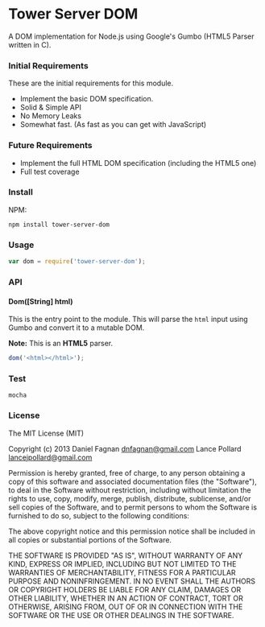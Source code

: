 # Tower Server DOM

A DOM implementation for Node.js using Google's Gumbo (HTML5 Parser written in C).

### Initial Requirements

These are the initial requirements for this module.

* Implement the basic DOM specification.
* Solid & Simple API
* No Memory Leaks
* Somewhat fast. (As fast as you can get with JavaScript)

### Future Requirements

* Implement the full HTML DOM specification (including the HTML5 one)
* Full test coverage

### Install

NPM:

```
npm install tower-server-dom
```

### Usage

```js
var dom = require('tower-server-dom');
```

### API

#### Dom([String] html)

This is the entry point to the module. This will parse the `html` input using Gumbo and convert it to a mutable DOM.

**Note:** This is an __HTML5__ parser.

```js
dom('<html></html>');
```

### Test

```
mocha
```

### License

The MIT License (MIT)

Copyright (c) 2013 Daniel Fagnan <dnfagnan@gmail.com>
                   Lance Pollard <lancejpollard@gmail.com>

Permission is hereby granted, free of charge, to any person obtaining a copy
of this software and associated documentation files (the "Software"), to deal
in the Software without restriction, including without limitation the rights
to use, copy, modify, merge, publish, distribute, sublicense, and/or sell
copies of the Software, and to permit persons to whom the Software is
furnished to do so, subject to the following conditions:

The above copyright notice and this permission notice shall be included in
all copies or substantial portions of the Software.

THE SOFTWARE IS PROVIDED "AS IS", WITHOUT WARRANTY OF ANY KIND, EXPRESS OR
IMPLIED, INCLUDING BUT NOT LIMITED TO THE WARRANTIES OF MERCHANTABILITY,
FITNESS FOR A PARTICULAR PURPOSE AND NONINFRINGEMENT. IN NO EVENT SHALL THE
AUTHORS OR COPYRIGHT HOLDERS BE LIABLE FOR ANY CLAIM, DAMAGES OR OTHER
LIABILITY, WHETHER IN AN ACTION OF CONTRACT, TORT OR OTHERWISE, ARISING FROM,
OUT OF OR IN CONNECTION WITH THE SOFTWARE OR THE USE OR OTHER DEALINGS IN
THE SOFTWARE.